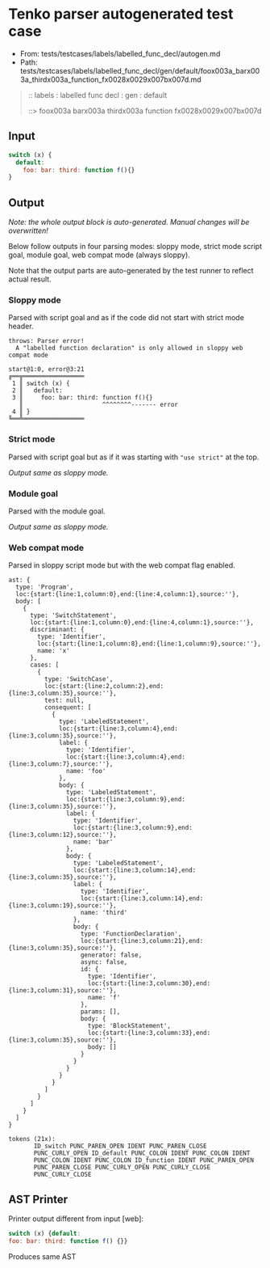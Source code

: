 # Tenko parser autogenerated test case

- From: tests/testcases/labels/labelled_func_decl/autogen.md
- Path: tests/testcases/labels/labelled_func_decl/gen/default/foox003a_barx003a_thirdx003a_function_fx0028x0029x007bx007d.md

> :: labels : labelled func decl : gen : default
>
> ::> foox003a barx003a thirdx003a function fx0028x0029x007bx007d

## Input


`````js
switch (x) {
  default:
    foo: bar: third: function f(){}
}
`````

## Output

_Note: the whole output block is auto-generated. Manual changes will be overwritten!_

Below follow outputs in four parsing modes: sloppy mode, strict mode script goal, module goal, web compat mode (always sloppy).

Note that the output parts are auto-generated by the test runner to reflect actual result.

### Sloppy mode

Parsed with script goal and as if the code did not start with strict mode header.

`````
throws: Parser error!
  A "labelled function declaration" is only allowed in sloppy web compat mode

start@1:0, error@3:21
╔══╦═════════════════
 1 ║ switch (x) {
 2 ║   default:
 3 ║     foo: bar: third: function f(){}
   ║                      ^^^^^^^^------- error
 4 ║ }
╚══╩═════════════════

`````

### Strict mode

Parsed with script goal but as if it was starting with `"use strict"` at the top.

_Output same as sloppy mode._

### Module goal

Parsed with the module goal.

_Output same as sloppy mode._

### Web compat mode

Parsed in sloppy script mode but with the web compat flag enabled.

`````
ast: {
  type: 'Program',
  loc:{start:{line:1,column:0},end:{line:4,column:1},source:''},
  body: [
    {
      type: 'SwitchStatement',
      loc:{start:{line:1,column:0},end:{line:4,column:1},source:''},
      discriminant: {
        type: 'Identifier',
        loc:{start:{line:1,column:8},end:{line:1,column:9},source:''},
        name: 'x'
      },
      cases: [
        {
          type: 'SwitchCase',
          loc:{start:{line:2,column:2},end:{line:3,column:35},source:''},
          test: null,
          consequent: [
            {
              type: 'LabeledStatement',
              loc:{start:{line:3,column:4},end:{line:3,column:35},source:''},
              label: {
                type: 'Identifier',
                loc:{start:{line:3,column:4},end:{line:3,column:7},source:''},
                name: 'foo'
              },
              body: {
                type: 'LabeledStatement',
                loc:{start:{line:3,column:9},end:{line:3,column:35},source:''},
                label: {
                  type: 'Identifier',
                  loc:{start:{line:3,column:9},end:{line:3,column:12},source:''},
                  name: 'bar'
                },
                body: {
                  type: 'LabeledStatement',
                  loc:{start:{line:3,column:14},end:{line:3,column:35},source:''},
                  label: {
                    type: 'Identifier',
                    loc:{start:{line:3,column:14},end:{line:3,column:19},source:''},
                    name: 'third'
                  },
                  body: {
                    type: 'FunctionDeclaration',
                    loc:{start:{line:3,column:21},end:{line:3,column:35},source:''},
                    generator: false,
                    async: false,
                    id: {
                      type: 'Identifier',
                      loc:{start:{line:3,column:30},end:{line:3,column:31},source:''},
                      name: 'f'
                    },
                    params: [],
                    body: {
                      type: 'BlockStatement',
                      loc:{start:{line:3,column:33},end:{line:3,column:35},source:''},
                      body: []
                    }
                  }
                }
              }
            }
          ]
        }
      ]
    }
  ]
}

tokens (21x):
       ID_switch PUNC_PAREN_OPEN IDENT PUNC_PAREN_CLOSE
       PUNC_CURLY_OPEN ID_default PUNC_COLON IDENT PUNC_COLON IDENT
       PUNC_COLON IDENT PUNC_COLON ID_function IDENT PUNC_PAREN_OPEN
       PUNC_PAREN_CLOSE PUNC_CURLY_OPEN PUNC_CURLY_CLOSE
       PUNC_CURLY_CLOSE
`````


## AST Printer

Printer output different from input [web]:

````js
switch (x) {default:
foo: bar: third: function f() {}}
````

Produces same AST
